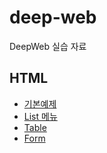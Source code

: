 # deep-web
DeepWeb 실습 자료

## HTML
 - [기본예제](https://firstcoding-kr.github.io/deep-web/html/html-basic.html)
 - [List 메뉴](https://firstcoding-kr.github.io/deep-web/html/list_menu.html)
 - [Table](https://firstcoding-kr.github.io/deep-web/html/table.html)
 - [Form](https://firstcoding-kr.github.io/deep-web/html/form.html)
